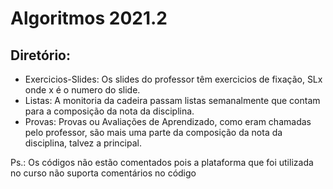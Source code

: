# Algoritmos 2021.2

## Diretório:
- Exercicios-Slides: Os slides do professor têm exercicios de fixação, SLx onde x é o numero do slide.
- Listas: A monitoria da cadeira passam listas semanalmente que contam para a composição da nota da disciplina.
- Provas: Provas ou Avaliações de Aprendizado, como eram chamadas pelo professor, são mais uma parte da composição da nota da disciplina, talvez a principal.

Ps.: Os códigos não estão comentados pois a plataforma que foi utilizada no curso não suporta comentários no código
